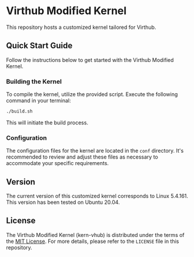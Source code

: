 # Virthub Modified Kernel

This repository hosts a customized kernel tailored for Virthub.

## Quick Start Guide

Follow the instructions below to get started with the Virthub Modified Kernel.

### Building the Kernel

To compile the kernel, utilize the provided script. Execute the following command in your terminal:

```bash
./build.sh
```

This will initiate the build process.

### Configuration

The configuration files for the kernel are located in the `conf` directory. It's recommended to review and adjust these files as necessary to accommodate your specific requirements.

## Version

The current version of this customized kernel corresponds to Linux 5.4.161. This version has been tested on Ubuntu 20.04.

## License

The Virthub Modified Kernel (kern-vhub) is distributed under the terms of the [MIT License](https://opensource.org/licenses/MIT). For more details, please refer to the `LICENSE` file in this repository.
